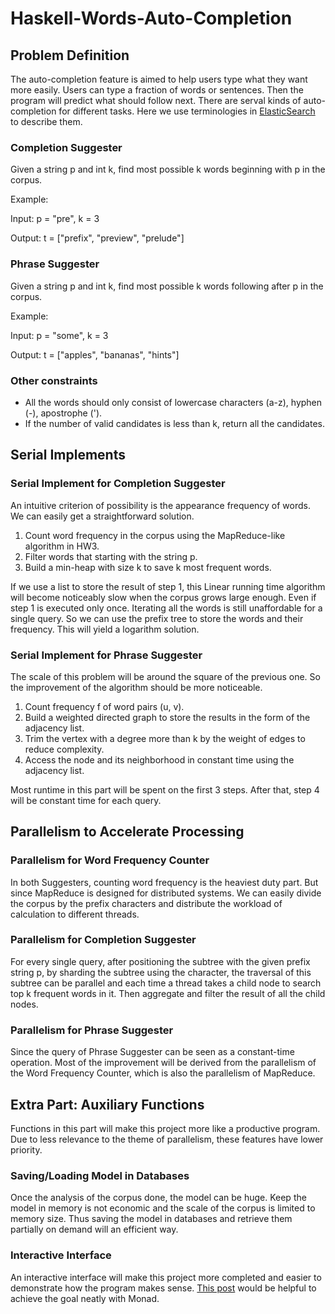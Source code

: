 # Haskell-Words-Auto-Completion

## Problem Definition

The auto-completion feature is aimed to help users type what they want more easily. Users can type a fraction of words or sentences. Then the program will predict what should follow next. There are serval kinds of auto-completion for different tasks. Here we use terminologies in [ElasticSearch](https://www.elastic.co/guide/en/elasticsearch/reference/current/search-suggesters.html) to describe them.

### Completion Suggester
Given a string p and int k, find most possible k words beginning with p in the corpus. 

Example:

Input: p = "pre", k = 3

Output: t = ["prefix", "preview", "prelude"]

### Phrase Suggester
Given a string p and int k, find most possible k words following after p in the corpus. 

Example:

Input: p = "some", k = 3

Output: t = ["apples", "bananas", "hints"]

### Other constraints
- All the words should only consist of lowercase characters (a-z), hyphen (-), apostrophe (').
- If the number of valid candidates is less than k, return all the candidates.

## Serial Implements

### Serial Implement for Completion Suggester
An intuitive criterion of possibility is the appearance frequency of words. We can easily get a straightforward solution.

1. Count word frequency in the corpus using the MapReduce-like algorithm in HW3. 
2. Filter words that starting with the string p.
3. Build a min-heap with size k to save k most frequent words.

If we use a list to store the result of step 1, this Linear running time algorithm will become noticeably slow when the corpus grows large enough. Even if step 1 is executed only once. Iterating all the words is still unaffordable for a single query. So we can use the prefix tree to store the words and their frequency. This will yield a logarithm solution. 

### Serial Implement for Phrase Suggester
The scale of this problem will be around the square of the previous one. So the improvement of the algorithm should be more noticeable.

1. Count frequency f of word pairs (u, v).
2. Build a weighted directed graph to store the results in the form of the adjacency list.
3. Trim the vertex with a degree more than k by the weight of edges to reduce complexity.
4. Access the node and its neighborhood in constant time using the adjacency list.

Most runtime in this part will be spent on the first 3 steps. After that, step 4 will be constant time for each query.

## Parallelism to Accelerate Processing

### Parallelism for Word Frequency Counter
In both Suggesters, counting word frequency is the heaviest duty part. But since MapReduce is designed for distributed systems. We can easily divide the corpus by the prefix characters and distribute the workload of calculation to different threads.

### Parallelism for Completion Suggester
For every single query, after positioning the subtree with the given prefix string p, by sharding the subtree using the character, the traversal of this subtree can be parallel and each time a thread takes a child node to search top k frequent words in it. Then aggregate and filter the result of all the child nodes.

### Parallelism for Phrase Suggester
Since the query of Phrase Suggester can be seen as a constant-time operation. Most of the improvement will be derived from the parallelism of the Word Frequency Counter, which is also the parallelism of MapReduce. 

## Extra Part: Auxiliary Functions
Functions in this part will make this project more like a productive program. Due to less relevance to the theme of parallelism, these features have lower priority.

### Saving/Loading Model in Databases
Once the analysis of the corpus done, the model can be huge. Keep the model in memory is not economic and the scale of the corpus is limited to memory size. Thus saving the model in databases and retrieve them partially on demand will an efficient way.

### Interactive Interface
An interactive interface will make this project more completed and easier to demonstrate how the program makes sense. [This post](https://stackoverflow.com/questions/23068218/haskell-read-raw-keyboard-input) would be helpful to achieve the goal neatly with Monad.

